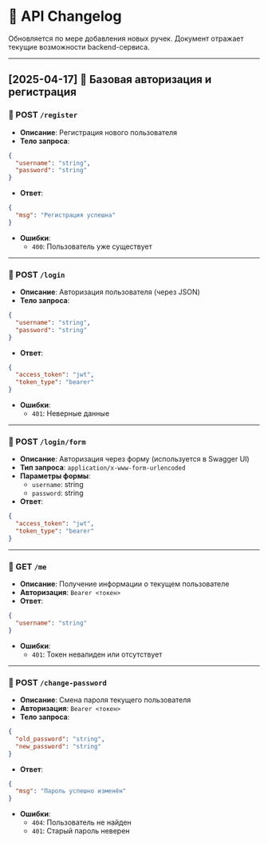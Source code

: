
# 📘 API Changelog

Обновляется по мере добавления новых ручек. Документ отражает текущие возможности backend-сервиса.

---

## [2025-04-17] 🎉 Базовая авторизация и регистрация

### 🔐 POST `/register`

- **Описание**: Регистрация нового пользователя
- **Тело запроса**:
```json
{
  "username": "string",
  "password": "string"
}
```
- **Ответ**:
```json
{
  "msg": "Регистрация успешна"
}
```
- **Ошибки**:
  - `400`: Пользователь уже существует

---

### 🔐 POST `/login`

- **Описание**: Авторизация пользователя (через JSON)
- **Тело запроса**:
```json
{
  "username": "string",
  "password": "string"
}
```
- **Ответ**:
```json
{
  "access_token": "jwt",
  "token_type": "bearer"
}
```
- **Ошибки**:
  - `401`: Неверные данные

---

### 🔐 POST `/login/form`

- **Описание**: Авторизация через форму (используется в Swagger UI)
- **Тип запроса**: `application/x-www-form-urlencoded`
- **Параметры формы**:
  - `username`: string
  - `password`: string
- **Ответ**:
```json
{
  "access_token": "jwt",
  "token_type": "bearer"
}
```

---

### 👤 GET `/me`

- **Описание**: Получение информации о текущем пользователе
- **Авторизация**: `Bearer <токен>`
- **Ответ**:
```json
{
  "username": "string"
}
```
- **Ошибки**:
  - `401`: Токен невалиден или отсутствует

---

### 🔁 POST `/change-password`

- **Описание**: Смена пароля текущего пользователя
- **Авторизация**: `Bearer <токен>`
- **Тело запроса**:
```json
{
  "old_password": "string",
  "new_password": "string"
}
```
- **Ответ**:
```json
{
  "msg": "Пароль успешно изменён"
}
```
- **Ошибки**:
  - `404`: Пользователь не найден
  - `401`: Старый пароль неверен
